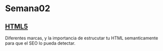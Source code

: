 # Semana02
 ## [HTML5](https://github.com/VGamezz19/skylab-curso/tree/dev/course/semana02/readme/HTML.MD) 

Diferentes marcas, y la importancia de estrucutar tu HTML semanticamente para que el SEO lo pueda detectar.